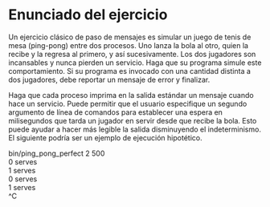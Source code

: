 # Enunciado del ejercicio

Un ejercicio clásico de paso de mensajes es simular un juego de tenis de mesa (ping-pong) entre dos procesos. Uno lanza la bola al otro, quien la recibe y la regresa al primero, y así sucesivamente. Los dos jugadores son incansables y nunca pierden un servicio. Haga que su programa simule este comportamiento. Si su programa es invocado con una cantidad distinta a dos jugadores, debe reportar un mensaje de error y finalizar.

Haga que cada proceso imprima en la salida estándar un mensaje cuando hace un servicio. Puede permitir que el usuario especifique un segundo argumento de línea de comandos para establecer una espera en milisegundos que tarda un jugador en servir desde que recibe la bola. Esto puede ayudar a hacer más legible la salida disminuyendo el indeterminismo. El siguiente podría ser un ejemplo de ejecución hipotético.

bin/ping_pong_perfect 2 500 <br>
0 serves <br>
1 serves <br>
0 serves <br>
1 serves <br>
^C <br>

